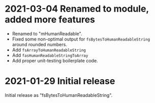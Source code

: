 2021-03-04 Renamed to module, added more features
=================================================
* Renamed to "mHumanReadable".
* Fixed some non-optimal output for `fsBytesToHumanReadableString` around
  rounded numbers.
* Add `fsArrayToHumanReadableString`
* Add `fasHumanReadableStringToArray`
* Add proper unit-testing boilerplate code.


2021-01-29 Initial release
==========================
Initial release as "fsBytesToHumanReadableString".